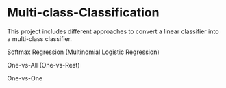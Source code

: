 # Multi-class-Classification

This project includes different approaches to convert a linear classifier into a multi-class classifier. 

Softmax Regression (Multinomial Logistic Regression)

One-vs-All (One-vs-Rest)

One-vs-One
